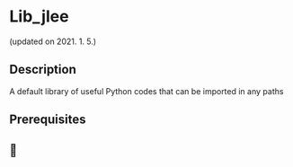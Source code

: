 # Lib_jlee
(updated on 2021. 1. 5.)


## Description
A default library of useful Python codes that can be imported in any paths


## Prerequisites


## :snail:
